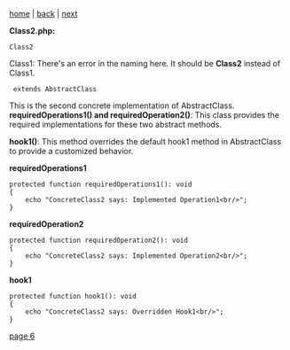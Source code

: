 [home](./page01.md) | [back](./page04.md) | [next](./page06.md)

**Class2.php:**

```
Class2
```

Class1: There's an error in the naming here. It should be **Class2** instead of Class1. 

```
 extends AbstractClass
```

This is the second concrete implementation of AbstractClass.
**requiredOperations1() and requiredOperation2()**: This class provides the required implementations for these two abstract methods.

**hook1()**: This method overrides the default hook1 method in AbstractClass to provide a customized behavior.

**requiredOperations1**
```
protected function requiredOperations1(): void
{
    echo "ConcreteClass2 says: Implemented Operation1<br/>";
}
```

**requiredOperation2**
```
protected function requiredOperation2(): void
{
    echo "ConcreteClass2 says: Implemented Operation2<br/>";
}
```

**hook1**
```
protected function hook1(): void
{
    echo "ConcreteClass2 says: Overridden Hook1<br/>";
}
```


[page 6](./page06.md)
